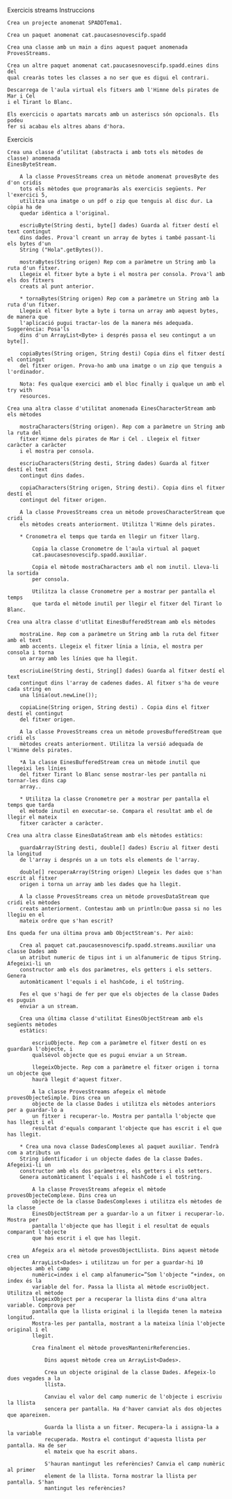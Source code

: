 Exercicis streams
Instruccions

    Crea un projecte anomenat SPADDTema1.

    Crea un paquet anomenat cat.paucasesnovescifp.spadd

    Crea una classe amb un main a dins aquest paquet anomenada ProvesStreams.

    Crea un altre paquet anomenat cat.paucasesnovescifp.spadd.eines dins del 
	qual crearàs totes les classes a no ser que es digui el contrari.

    Descarrega de l'aula virtual els fitxers amb l'Himne dels pirates de Mar i Cel
	i el Tirant lo Blanc.

    Els exercicis o apartats marcats amb un asteriscs són opcionals. Els podeu
	fer si acabau els altres abans d'hora.

Exercicis

    Crea una classe d’utilitat (abstracta i amb tots els mètodes de classe) anomenada 
	EinesByteStream.

        A la classe ProvesStreams crea un mètode anomenat provesByte des d'on cridis
		tots els mètodes que programaràs als exercicis següents. Per l'exercici 5, 
		utilitza una imatge o un pdf o zip que tenguis al disc dur. La còpia ha de
		quedar idèntica a l'original.

        escriuByte(String desti, byte[] dades) Guarda al fitxer destí el text contingut
		dins dades. Prova'l creant un array de bytes i també passant-li els bytes d'un
		String ("Hola".getBytes()).

        mostraBytes(String origen) Rep com a paràmetre un String amb la ruta d'un fitxer.
		Llegeix el fitxer byte a byte i el mostra per consola. Prova'l amb els dos fitxers
		creats al punt anterior.

        * tornaBytes(String origen) Rep com a paràmetre un String amb la ruta d'un fitxer.
		Llegeix el fitxer byte a byte i torna un array amb aquest bytes, de manera que
		l'aplicació pugui tractar-los de la manera més adequada. Suggerència: Posa'ls 
		dins d'un ArrayList<Byte> i després passa el seu contingut a un byte[].

        copiaBytes(String origen, String desti) Copia dins el fitxer destí el contingut
		del fitxer origen. Prova-ho amb una imatge o un zip que tenguis a l'ordinador.

        Nota: Fes qualque exercici amb el bloc finally i qualque un amb el try with
		resources.

    Crea una altra classe d'utilitat anomenada EinesCharacterStream amb els mètodes

        mostraCharacters(String origen). Rep com a paràmetre un String amb la ruta del
		fitxer Himne dels pirates de Mar i Cel . Llegeix el fitxer caràcter a caràcter
		i el mostra per consola.

        escriuCharacters(String desti, String dades) Guarda al fitxer destí el text 
		contingut dins dades.

        copiaCharacters(String origen, String desti). Copia dins el fitxer destí el 
		contingut del fitxer origen.

        A la classe ProvesStreams crea un mètode provesCharacterStream que cridi 
		els mètodes creats anteriorment. Utilitza l'Himne dels pirates.

        * Cronometra el temps que tarda en llegir un fitxer llarg.

            Copia la classe Cronometre de l'aula virtual al paquet 
			cat.paucasesnovescifp.spadd.auxiliar.

            Copia el mètode mostraCharacters amb el nom inutil. Lleva-li la sortida 
			per consola.

            Utilitza la classe Cronometre per a mostrar per pantalla el temps
			que tarda el mètode inutil per llegir el fitxer del Tirant lo Blanc.

    Crea una altra classe d'utlitat EinesBufferedStream amb els mètodes

        mostraLine. Rep com a paràmetre un String amb la ruta del fitxer amb el text 
		amb accents. Llegeix el fitxer línia a línia, el mostra per consola i torna
		un array amb les línies que ha llegit.

        escriuLine(String desti, String[] dades) Guarda al fitxer destí el text
		contingut dins l'array de cadenes dades. Al fitxer s'ha de veure cada string en
		una línia(out.newLine());

        copiaLine(String origen, String desti) . Copia dins el fitxer destí el contingut
		del fitxer origen.

        A la classe ProvesStreams crea un mètode provesBufferedStream que cridi els
		mètodes creats anteriorment. Utilitza la versió adequada de l'Himne dels pirates.

        *A la classe EinesBufferedStream crea un mètode inutil que llegeixi les línies
		del fitxer Tirant lo Blanc sense mostrar-les per pantalla ni tornar-les dins cap 
		array..

        * Utilitza la classe Cronometre per a mostrar per pantalla el temps que tarda 
		el mètode inutil en executar-se. Compara el resultat amb el de llegir el mateix 
		fitxer caràcter a caràcter.

    Crea una altra classe EinesDataStream amb els mètodes estàtics:

        guardaArray(String desti, double[] dades) Escriu al fitxer desti la longitud 
		de l'array i després un a un tots els elements de l'array.

        double[] recuperaArray(String origen) Llegeix les dades que s'han escrit al fitxer
		origen i torna un array amb les dades que ha llegit.

        A la classe ProvesStreams crea un mètode provesDataStream que cridi els mètodes
		creats anteriorment. Contestau amb un println:Que passa si no les llegiu en el
		mateix ordre que s'han escrit?

    Ens queda fer una última prova amb ObjectStream's. Per això:

        Crea al paquet cat.paucasesnovescifp.spadd.streams.auxiliar una classe Dades amb 
		un atribut numeric de tipus int i un alfanumeric de tipus String. Afegeixi-li un
		constructor amb els dos paràmetres, els getters i els setters. Genera 
		automàticament l'equals i el hashCode, i el toString.

        Fes el que s'hagi de fer per que els objectes de la classe Dades es puguin 
		enviar a un stream.

        Crea una última classe d'utilitat EinesObjectStream amb els següents mètodes 
		estàtics:

            escriuObjecte. Rep com a paràmetre el fitxer destí on es guardarà l'objecte, i 
			qualsevol objecte que es pugui enviar a un Stream.

            llegeixObjecte. Rep com a paràmetre el fitxer origen i torna un objecte que
			haurà llegit d'aquest fitxer.

            A la classe ProvesStreams afegeix el mètode provesObjecteSimple. Dins crea un 
			objecte de la classe Dades i utilitza els mètodes anteriors per a guardar-lo a
			un fitxer i recuperar-lo. Mostra per pantalla l'objecte que has llegit i el
			resultat d'equals comparant l'objecte que has escrit i el que has llegit.

        * Crea una nova classe DadesComplexes al paquet auxiliar. Tendrà com a atributs un 
		String identificador i un objecte dades de la classe Dades. Afegeixi-li un 
		constructor amb els dos paràmetres, els getters i els setters. 
		Genera automàticament l'equals i el hashCode i el toString.

            A la classe ProvesStreams afegeix el mètode provesObjecteComplexe. Dins crea un
			objecte de la classe DadesComplexes i utilitza els mètodes de la classe 
			EinesObjectStream per a guardar-lo a un fitxer i recuperar-lo. Mostra per 
			pantalla l'objecte que has llegit i el resultat de equals comparant l'objecte 
			que has escrit i el que has llegit.

            Afegeix ara el mètode provesObjectLlista. Dins aquest mètode crea un 
			ArrayList<Dades> i utilitzau un for per a guardar-hi 10 objectes amb el camp
			numèric=index i el camp alfanumeric=”Som l'objecte “+index, on index és la
			variable del for. Passa la llista al mètode escriuObject. Utilitza el mètode 
			llegeixObject per a recuperar la llista dins d'una altra variable. Comprova per
			pantalla que la llista original i la llegida tenen la mateixa longitud.
			Mostra-les per pantalla, mostrant a la mateixa línia l'objecte original i el 
			llegit.

            Crea finalment el mètode provesMantenirReferencies.

                Dins aquest mètode crea un ArrayList<Dades>.

                Crea un objecte original de la classe Dades. Afegeix-lo dues vegades a la
				llista.

                Canviau el valor del camp numeric de l'objecte i escriviu la llista
				sencera per pantalla. Ha d'haver canviat als dos objectes que apareixen.

                Guarda la llista a un fitxer. Recupera-la i assigna-la a la variable 
				recuperada. Mostra el contingut d'aquesta llista per pantalla. Ha de ser
				el mateix que ha escrit abans.

                S'hauran mantingut les referències? Canvia el camp numèric al primer
				element de la llista. Torna mostrar la llista per pantalla. S'han
				mantingut les referències?